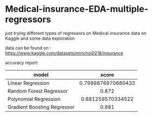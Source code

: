 # Medical-insurance-EDA-multiple-regressors
just trying different types of regressors on Medical insurance data on Kaggle and some data exploration 

data can be found on : https://www.kaggle.com/datasets/mirichoi0218/insurance

accuracy report 

| model        | score          |
| ------------- |:-------------:|
| Linear Regression      | 0.7999876970680433 |
| Random Forest Regressor      | 0.872      |
| Polynomial Regression | 0.881259570334522   |
| Gradient Boosting Regressor |0.881|
